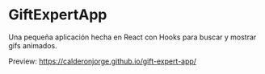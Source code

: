 # GiftExpertApp

Una pequeña aplicación hecha en React con Hooks para buscar y mostrar gifs animados.

Preview:
https://calderonjorge.github.io/gift-expert-app/
